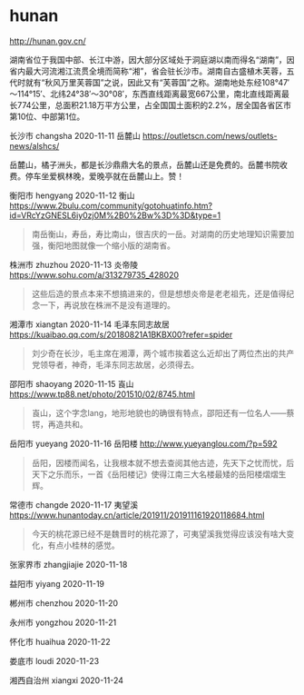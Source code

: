 # hunan

http://hunan.gov.cn/

湖南省位于我国中部、长江中游，因大部分区域处于洞庭湖以南而得名“湖南”，因省内最大河流湘江流贯全境而简称“湘”，省会驻长沙市。湖南自古盛植木芙蓉，五代时就有“秋风万里芙蓉国”之说，因此又有“芙蓉国”之称。湖南地处东经108°47′～114°15′、北纬24°38′～30°08′，东西直线距离最宽667公里，南北直线距离最长774公里，总面积21.18万平方公里，占全国国土面积的2.2%，居全国各省区市第10位、中部第1位。

长沙市 changsha 2020-11-11 岳麓山 https://outletscn.com/news/outlets-news/alshcs/

岳麓山，橘子洲头，都是长沙鼎鼎大名的景点，岳麓山还是免费的。岳麓书院收费。停车坐爱枫林晚，爱晚亭就在岳麓山上。赞！

衡阳市 hengyang 2020-11-12 衡山 https://www.2bulu.com/community/gotohuatinfo.htm?id=VRcYzGNESL6iy0zj0M%2B0%2Bw%3D%3D&type=1

> 南岳衡山，寿岳，寿比南山，很吉庆的一岳。对湖南的历史地理知识需要加强，衡阳地图就像一个缩小版的湖南省。

株洲市 zhuzhou 2020-11-13 炎帝陵 https://www.sohu.com/a/313279735_428020

> 这些后造的景点本来不想搞进来的，但是想想炎帝是老老祖先，还是值得纪念一下，再说放在株洲不是没有道理的。

湘潭市 xiangtan 2020-11-14 毛泽东同志故居 https://kuaibao.qq.com/s/20180821A1BKBX00?refer=spider

> 刘少奇在长沙，毛主席在湘潭，两个城市挨着这么近却出了两位杰出的共产党领导者，神奇，毛泽东同志故居，必须得去。

邵阳市 shaoyang 2020-11-15 崀山 https://www.tp88.net/photo/201510/02/8745.html

> 崀山，这个字念lang，地形地貌也的确很有特点，邵阳还有一位名人——蔡锷，再造共和。

岳阳市 yueyang 2020-11-16 岳阳楼 http://www.yueyanglou.com/?p=592

> 岳阳，因楼而闻名，让我根本就不想去查阅其他古迹，先天下之忧而忧，后天下之乐而乐，一首《岳阳楼记》使得江南三大名楼最矮的岳阳楼熠熠生辉。

常德市 changde 2020-11-17 夷望溪 https://www.hunantoday.cn/article/201911/201911161920118684.html

> 今天的桃花源已经不是魏晋时的桃花源了，可夷望溪我觉得应该没有啥大变化，有点小桂林的感觉。

张家界市 zhangjiajie 2020-11-18

益阳市 yiyang 2020-11-19

郴州市 chenzhou 2020-11-20

永州市 yongzhou 2020-11-21

怀化市 huaihua 2020-11-22

娄底市 loudi 2020-11-23

湘西自治州 xiangxi 2020-11-24